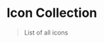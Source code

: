 <script setup>
import Fuse from 'fuse.js'
import meta from '@privyid/persona-icon'
import pCaption from '../components/caption/Caption.vue'
import pInput from '../components/input/Input.vue'
import { createSpinner } from '../components/avatar/utils/create-image'
import { computed, ref } from 'vue-demi'
import { groupBy } from 'lodash-es'

const keyword = ref('')
const fuse    = new Fuse(meta, {
  threshold: 0.4,
  keys     : [
    'name',
    'folder',
    'aliases',
    'category',
  ]
})

const icons = computed(() => {
  const filtered = keyword.value
    ? fuse.search(keyword.value).map((result) => result.item)
    : meta

  return groupBy(filtered, 'category')
})

function getURL (icon) {
  return new URL(`../../packages/persona-icon/icons/${icon.folder}/32.svg`, import.meta.url).href
}
</script>

# Icon Collection

> List of all icons

<p-input placeholder="Search..." v-model="keyword" clearable />

<template v-for="(items, category) in icons">
  <h3 class="capitalize">{{ category }}</h3>
  <div class="grid grid-cols-4 gap-4 mt-8">
    <template v-for="icon in items">
      <div class="flex flex-col items-center justify-center py-5 border rounded">
        <client-only>
          <template #placeholder>
            <img :src="createSpinner(32)" />
          </template>
          <img :src="getURL(icon)" />
        </client-only>
        <p-caption class="mt-4 text-center">
          {{ icon.folder }}
        </p-caption>
      </div>
    </template>
  </div>
</template>

